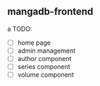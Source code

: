 ## mangadb-frontend
a
TODO:
 * [ ] home page
 * [ ] admin management
 * [ ] author component
 * [ ] series component
 * [ ] volume component
